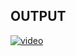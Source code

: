  ## OUTPUT


[![video](https://user-images.githubusercontent.com/82095877/168343958-f52ac769-9260-4360-8f73-825cc51b3adf.png)](https://user-images.githubusercontent.com/82095877/168344014-86ae1d66-bb84-46d8-a1a4-7edbf20b335e.mp4)
 

